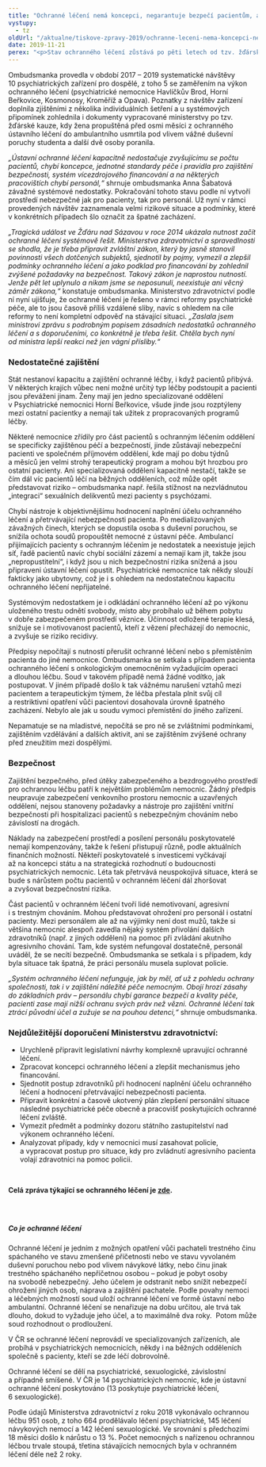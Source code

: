 ```yaml
---
title: "Ochranné léčení nemá koncepci, negarantuje bezpečí pacientům, ani personálu"
vystupy:
  - tz
oldUrl: "/aktualne/tiskove-zpravy-2019/ochranne-leceni-nema-koncepci-negarantuje-bezpeci-pacientum-ani-personalu"
date: 2019-11-21
perex: "<p>Stav ochranného léčení zůstává po pěti letech od tzv. žďárské kauzy stejný. Chybí koncepce a také zákonný rámec ochranného léčení je nedokonalý. Přísliby Ministerstva zdravotnictví zůstaly nenaplněny, probíhající reforma psychiatrické péče se ochranného léčení dotýká jen v detailech. Nejistota ohledně budoucího poslání psychiatrických nemocnic vede jen k přešlapování, jehož výsledkem může být další snižování bezpečnosti pacientů a personálu a špatné zacházení.</p>"
---
```


<!-- imported from the old website -->

<p>Ombudsmanka provedla v období 2017 – 2019 systematické návštěvy 10 psychiatrických zařízení pro dospělé, z toho 5 se zaměřením na výkon ochranného léčení (psychiatrické nemocnice Havlíčkův Brod, Horní Beřkovice, Kosmonosy, Kroměříž a Opava). Poznatky z návštěv zařízení doplnila zjištěními z několika individuálních šetření a u systémových připomínek zohlednila i dokumenty vypracované ministerstvy po tzv. žďárské kauze, kdy žena propuštěná před osmi měsíci z ochranného ústavního léčení do ambulantního usmrtila pod vlivem vážné duševní poruchy studenta a další dvě osoby poranila.</p> <p><i>„Ústavní ochranné léčení kapacitně nedostačuje zvyšujícímu se počtu pacientů, chybí koncepce, jednotné standardy péče i pravidla pro zajištění bezpečnosti, systém vícezdrojového financování a na některých pracovištích chybí personál,“</i> shrnuje ombudsmanka Anna Šabatová závažné systémové nedostatky. Pokračování tohoto stavu podle ní vytvoří prostředí nebezpečné jak pro pacienty, tak pro personál. Už nyní v rámci provedených návštěv zaznamenala velmi rizikové situace a podmínky, které v konkrétních případech šlo označit za špatné zacházení.</p> <p><i>„Tragická událost ve Žďáru nad Sázavou v roce 2014 ukázala nutnost začít ochranné léčení systémově řešit. Ministerstva zdravotnictví a spravedlnosti se shodla, že je třeba připravit zvláštní zákon, který by jasně stanovil povinnosti všech dotčených subjektů, sjednotil by pojmy, vymezil a zlepšil podmínky ochranného léčení a jako podklad pro financování by zohlednil zvýšené požadavky na bezpečnost. Takový zákon je naprostou nutností. Jenže pět let uplynulo a nikam jsme se neposunuli, neexistuje ani věcný záměr zákona,“</i> konstatuje ombudsmanka. Ministerstvo zdravotnictví podle ní nyní ujišťuje, že ochranné léčení je řešeno v rámci reformy psychiatrické péče, ale to jsou časově příliš vzdálené sliby, navíc s ohledem na cíle reformy to není kompletní odpověď na stávající situaci. <i>„Zaslala jsem ministrovi zprávu s podrobným popisem zásadních nedostatků ochranného léčení a s doporučeními, co konkrétně je třeba řešit. Chtěla bych nyní od ministra lepší reakci než jen vágní přísliby.“</i></p> <h3>Nedostatečné zajištění</h3> <p>Stát nestanoví kapacitu a zajištění ochranné léčby, i když pacientů přibývá. V některých krajích vůbec není možné určitý typ léčby podstoupit a pacienti jsou převáženi jinam. Ženy mají jen jedno specializované oddělení v Psychiatrické nemocnici Horní Beřkovice, všude jinde jsou rozptýleny mezi ostatní pacientky a nemají tak užitek z propracovaných programů léčby.</p> <p>Některé nemocnice zřídily pro část pacientů s ochranným léčením oddělení se specificky zajištěnou péčí a bezpečností, jinde zůstávají nebezpeční pacienti ve společném příjmovém oddělení, kde mají po dobu týdnů a měsíců jen velmi strohý terapeutický program a mohou být hrozbou pro ostatní pacienty. Ani specializovaná oddělení kapacitně nestačí, takže se čím dál víc pacientů léčí na běžných odděleních, což může opět představovat riziko – ombudsmanka např. řešila stížnost na nezvládnutou „integraci“ sexuálních delikventů mezi pacienty s psychózami.</p> <p>Chybí nástroje k objektivnějšímu hodnocení naplnění účelu ochranného léčení a přetrvávající nebezpečnosti pacienta. Po medializovaných závažných činech, kterých se dopustila osoba s duševní poruchou, se snížila ochota soudů propouštět nemocné z ústavní péče. Ambulancí přijímajících pacienty s ochranným léčením je nedostatek a neexistuje jejich síť, řadě pacientů navíc chybí sociální zázemí a nemají kam jít, takže jsou „nepropustitelní“, i když jsou u nich bezpečnostní rizika snížená a jsou připraveni ústavní léčení opustit. Psychiatrické nemocnice tak někdy slouží fakticky jako ubytovny, což je i s ohledem na nedostatečnou kapacitu ochranného léčení nepřijatelné.</p> <p>Systémovým nedostatkem je i odkládání ochranného léčení až po výkonu uloženého trestu odnětí svobody, místo aby probíhalo už během pobytu v dobře zabezpečeném prostředí věznice. Účinnost odložené terapie klesá, snižuje se i motivovanost pacientů, kteří z vězení přecházejí do nemocnic, a zvyšuje se riziko recidivy. </p> <p>Předpisy nepočítají s nutností přerušit ochranné léčení nebo s přemístěním pacienta do jiné nemocnice. Ombudsmanka se setkala s případem pacienta ochranného léčení s onkologickým onemocněním vyžadujícím operaci a dlouhou léčbu. Soud v takovém případě nemá žádné vodítko, jak postupovat. V jiném případě došlo k tak vážnému narušení vztahů mezi pacientem a terapeutickým týmem, že léčba přestala plnit svůj cíl a restriktivní opatření vůči pacientovi dosahovala úrovně špatného zacházení. Nebylo ale jak u soudu vymoci přemístění do jiného zařízení.</p> <p>Nepamatuje se na mladistvé, nepočítá se pro ně se zvláštními podmínkami, zajištěním vzdělávání a dalších aktivit, ani se zajištěním zvýšené ochrany před zneužitím mezi dospělými.</p> <h3>Bezpečnost</h3> <p>Zajištění bezpečného, před útěky zabezpečeného a bezdrogového prostředí pro ochrannou léčbu patří k největším problémům nemocnic. Žádný předpis neupravuje zabezpečení venkovního prostoru nemocnic a uzavřených oddělení, nejsou stanoveny požadavky a nástroje pro zajištění vnitřní bezpečnosti při hospitalizaci pacientů s nebezpečným chováním nebo závislostí na drogách. </p> <p>Náklady na zabezpečení prostředí a posílení personálu poskytovatelé nemají kompenzovány, takže k řešení přistupují různě, podle aktuálních finančních možností. Někteří poskytovatelé s investicemi vyčkávají až na koncepci státu a na strategická rozhodnutí o budoucnosti psychiatrických nemocnic. Léta tak přetrvává neuspokojivá situace, která se bude s nárůstem počtu pacientů v ochranném léčení dál zhoršovat a zvyšovat bezpečnostní rizika.</p> <p>Část pacientů v ochranném léčení tvoří lidé nemotivovaní, agresivní i s trestným chováním. Mohou představovat ohrožení pro personál i ostatní pacienty. Mezi personálem ale až na výjimky není dost mužů, takže si většina nemocnic alespoň zavedla nějaký systém přivolání dalších zdravotníků (např. z jiných oddělení) na pomoc při zvládání akutního agresivního chování. Tam, kde systém nefungoval dostatečně, personál uváděl, že se necítí bezpečně. Ombudsmanka se setkala i s případem, kdy byla situace tak špatná, že práci personálu musela suplovat policie.</p> <p><i>„Systém ochranného léčení nefunguje, jak by měl, ať už z pohledu ochrany společnosti, tak i v zajištění náležité péče nemocným. Obojí hrozí zásahy do základních práv – personálu chybí garance bezpečí a kvality péče, pacienti zase mají nižší ochranu svých práv než vězni. Ochranné léčení tak ztrácí původní účel a zužuje se na pouhou detenci,“</i> shrnuje ombudsmanka.</p> <h3>Nejdůležitější doporučení Ministerstvu zdravotnictví:</h3><ul><li>Urychleně připravit legislativní návrhy komplexně upravující ochranné léčení.</li><li>Zpracovat koncepci ochranného léčení a zlepšit mechanismus jeho financování.</li><li>Sjednotit postup zdravotníků při hodnocení naplnění účelu ochranného léčení a hodnocení přetrvávající nebezpečnosti pacienta.</li><li>Připravit konkrétní a časově ukotvený plán zlepšení personální situace následné psychiatrické péče obecně a pracovišť poskytujících ochranné léčení zvláště.</li><li>Vymezit předmět a podmínky dozoru státního zastupitelství nad výkonem ochranného léčení.</li><li>Analyzovat případy, kdy v nemocnici musí zasahovat policie, a vypracovat postup pro situace, kdy pro zvládnutí agresivního pacienta volají zdravotníci na pomoc policii.</li></ul><p>  </p><p><b>Celá zpráva týkající se ochranného léčení je <a href="/uploads-import/ochrana_osob/ZARIZENI/Zdravotnicka_zarizeni/2019_SZ-ochranne_leceni_web.pdf" target="_blank">zde</a>.</b></p><h5> </h5><h5>Co je ochranné léčení</h5> <p>Ochranné léčení je jedním z možných opatření vůči pachateli trestného činu spáchaného ve stavu zmenšené příčetnosti nebo ve stavu vyvolaném duševní poruchou nebo pod vlivem návykové látky, nebo činu jinak trestného spáchaného nepříčetnou osobou – pokud je pobyt osoby na svobodě nebezpečný. Jeho účelem je odstranit nebo snížit nebezpečí ohrožení jiných osob, náprava a zajištění pachatele. Podle povahy nemoci a léčebných možností soud uloží ochranné léčení ve formě ústavní nebo ambulantní. Ochranné léčení se nenařizuje na dobu určitou, ale trvá tak dlouho, dokud to vyžaduje jeho účel, a to maximálně dva roky.  Potom může soud rozhodnout o prodloužení. </p> <p>V ČR se ochranné léčení neprovádí ve specializovaných zařízeních, ale probíhá v psychiatrických nemocnicích, někdy i na běžných odděleních společně s pacienty, kteří se zde léčí dobrovolně.</p> <p>Ochranné léčení se dělí na psychiatrické, sexuologické, závislostní a případně smíšené. V ČR je 14 psychiatrických nemocnic, kde je ústavní ochranné léčení poskytováno (13 poskytuje psychiatrické léčení, 6 sexuologické).</p> <p>Podle údajů Ministerstva zdravotnictví z roku 2018 vykonávalo ochrannou léčbu 951 osob, z toho 664 prodělávalo léčení psychiatrické, 145 léčení návykových nemocí a 142 léčení sexuologické. Ve srovnání s předchozími 18 měsíci došlo k nárůstu o 13 %. Počet nemocných s nařízenou ochrannou léčbou trvale stoupá, třetina stávajících nemocných byla v ochranném léčení déle než 2 roky.</p> <br />
